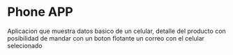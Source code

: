 # Phone APP

Aplicacion que muestra datos basico de un celular, detalle del producto con posibilidad de mandar con un boton flotante un correo con el celular selecionado

